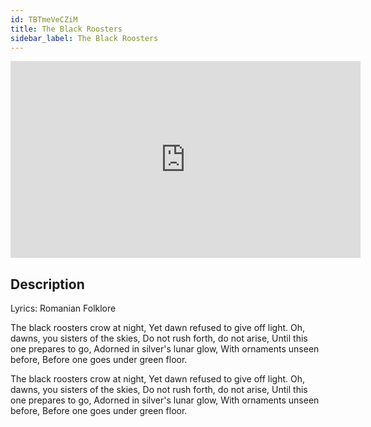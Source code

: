 ```yaml
---
id: TBTmeVeCZiM
title: The Black Roosters
sidebar_label: The Black Roosters
---
```


<iframe
  width="560"
  height="315"
  src="https://www.youtube.com/embed/TBTmeVeCZiM"
  title="YouTube video player"
  frameborder="0"
  allow="accelerometer; autoplay; clipboard-write; encrypted-media; gyroscope; picture-in-picture; web-share"
  referrerpolicy="strict-origin-when-cross-origin"
  allowfullscreen
></iframe>

## Description

Lyrics: Romanian Folklore

The black roosters crow at night,
Yet dawn refused to give off light.
Oh, dawns, you sisters of the skies,
Do not rush forth, do not arise,
Until this one prepares to go,
Adorned in silver's lunar glow,
With ornaments unseen before,
Before one goes under green floor.

The black roosters crow at night,
Yet dawn refused to give off light.
Oh, dawns, you sisters of the skies,
Do not rush forth, do not arise,
Until this one prepares to go,
Adorned in silver's lunar glow,
With ornaments unseen before,
Before one goes under green floor.
